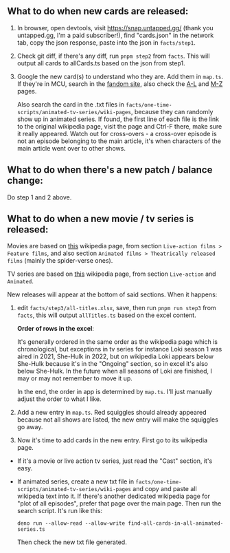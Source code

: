 ## What to do when new cards are released:

1. In browser, open devtools, visit https://snap.untapped.gg/ (thank you untapped.gg, I'm a paid subscriber!), find "cards.json" in the network tab, copy the json response, paste into the json in `facts/step1`.

1. Check git diff, if there's any diff, run `pnpm step2` from `facts`. This will output all cards to allCards.ts based on the json from step1.

1. Google the new card(s) to understand who they are. Add them in `map.ts`. If they're in MCU, search in the [fandom site](https://marvelcinematicuniverse.fandom.com), also check the [A-L](https://en.wikipedia.org/wiki/Characters_of_the_Marvel_Cinematic_Universe:_A%E2%80%93L) and [M-Z](https://en.wikipedia.org/wiki/Characters_of_the_Marvel_Cinematic_Universe:_M%E2%80%93Z) pages.

   Also search the card in the .txt files in `facts/one-time-scripts/animated-tv-series/wiki-pages`, because they can randomly show up in animated series. If found, the first line of each file is the link to the original wikipedia page, visit the page and Ctrl-F there, make sure it really appeared. Watch out for cross-overs - a cross-over episode is not an episode belonging to the main article, it's when characters of the main article went over to other shows.

## What to do when there's a new patch / balance change:

Do step 1 and 2 above.

## What to do when a new movie / tv series is released:

Movies are based on [this](https://en.wikipedia.org/wiki/List_of_films_based_on_Marvel_Comics_publications#Theatrically_released_films) wikipedia page, from section `Live-action films > Feature films`, and also section `Animated films > Theatrically released films` (mainly the spider-verse ones).

TV series are based on [this](https://en.wikipedia.org/wiki/List_of_television_series_based_on_Marvel_Comics_publications#Animated) wikipedia page, from section `Live-action` and `Animated`.

New releases will appear at the bottom of said sections. When it happens:

1. edit `facts/step3/all-titles.xlsx`, save, then run `pnpm run step3` from `facts`, this will output `allTitles.ts` based on the excel content.

   **Order of rows in the excel**:

   It's generally ordered in the same order as the wikipedia page which is chronological, but exceptions in tv series for instance Loki season 1 was aired in 2021, She-Hulk in 2022, but on wikipedia Loki appears below She-Hulk because it's in the "Ongoing" section, so in excel it's also below She-Hulk. In the future when all seasons of Loki are finished, I may or may not remember to move it up.

   In the end, the order in app is determined by `map.ts`. I'll just manually adjust the order to what I like.

1. Add a new entry in `map.ts`. Red squiggles should already appeared because not all shows are listed, the new entry will make the squiggles go away.

1. Now it's time to add cards in the new entry. First go to its wikipedia page.

- If it's a movie or live action tv series, just read the "Cast" section, it's easy.

- If animated series, create a new txt file in `facts/one-time-scripts/animated-tv-series/wiki-pages` and copy and paste all wikipedia text into it. If there's another dedicated wikipedia page for "plot of all episodes", prefer that page over the main page. Then run the search script. It's run like this:

  ```
  deno run --allow-read --allow-write find-all-cards-in-all-animated-series.ts
  ```

  Then check the new txt file generated.
